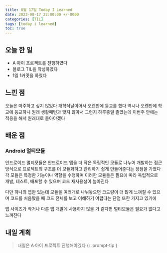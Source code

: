 ```yaml
---
title: 8월 17일 Today I Learned
date: 2023-08-17 22:00:00 +/-0000
categories: [TIL]
tags: [today i learned]
toc: true
---
```


## 오늘 한 일

* A·아이 프로젝트를 진행하였다
* 블로그 TIL을 작성하였다
* 1일 1커밋을 하였다

## 느낀 점

오늘은 마주하고 싶지 않았다 개학식날이어서 오랜만에 등교를 했다 역시나 오랜만에 학교에 등교하니 원래 생활패턴과 맞지 않아서 그런지 하루종일 졸았는데 이번주 안에는 적응을 해서 원래대로 돌아야겠다

## 배운 점

### Android 멀티모듈

안드로이드 멀티모듈은 안드로이드 앱을 더 작은 독립적인 모듈로 나누어 개발하는 접근 방식으로 프로젝트의 구조를 더 모듈화하고 관리하기 쉽게 만들어준다는 장점을 가졌다 각 모듈은 특정한 기능이나 역할을 수행하며 이러한 모듈들은 필요에 따라 독립적으로 개발, 테스트, 배포할 수 있으며 코드 재사용성이 높아진다

다만 하나의 앱만 있는데 모듈을 여러개로 나눠놓으면 코드량이 더 많게 느껴질 수 있으며 코드를 처음봤을 때 코드 전체를 보고 이해하기 어렵다는 단점 또한 가지고 있기에

앱 사이즈가 작거나 다른 앱 개발에 사용하지 않을 거 같다면 멀티모듈은 필요가 없다고 느껴진다

## 내일 계획

> 내일은 A·아이 프로젝트 진행해야겠다
{: .prompt-tip }

